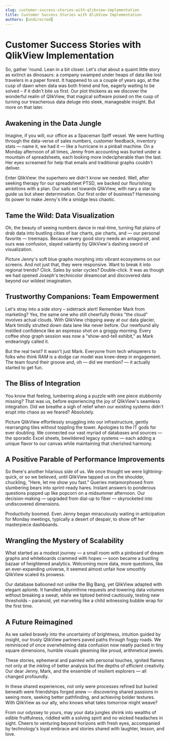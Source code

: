 ```yaml
---
slug: customer-success-stories-with-qlikview-implementation
title: Customer Success Stories with QlikView Implementation
authors: [undirected]
---
```



# Customer Success Stories with QlikView Implementation

So, gather 'round. Lean in a bit closer. Let's chat about a quaint little story as extinct as dinosaurs: a company swamped under heaps of data like lost travelers in a paper forest. It happened to us a couple of years ago, at the cusp of dawn when data was both friend and foe, eagerly waiting to be solved – if it didn't bite us first. Our plot thickens as we discover the wonderful realm of QlikView, that magical software poised on the cusp of turning our treacherous data deluge into sleek, manageable insight. But more on that later.

## Awakening in the Data Jungle

Imagine, if you will, our office as a Spaceman Spiff vessel. We were hurtling through the data-verse of sales numbers, customer feedback, inventory stats — name it, we had it — like a hurricane in a pinball machine. On a Monday afternoon of all times, Jenny from accounting was buried under a mountain of spreadsheets, each looking more indecipherable than the last. Her eyes screamed for help that emails and traditional graphs couldn't deliver.

Enter QlikView: the superhero we didn't know we needed. Well, after seeking therapy for our spreadsheet PTSD, we backed our flourishing ambitions with a plan. Our sails set towards QlikView, with nary a star to guide us but sheer determination. Our first order of business? Harnessing its power to make Jenny's life a smidge less chaotic. 

## Tame the Wild: Data Visualization

Oh, the beauty of seeing numbers dance in real-time, turning flat plains of drab data into bustling cities of bar charts, pie charts, and — our personal favorite — treemaps. Because every good story needs an antagonist, and ours was confusion, slayed valiantly by QlikView's dashing sword of visualization.

Picture Jenny's soft blue graphs morphing into vibrant ecosystems on our screens. And not just that, they were responsive. Want to break it into regional trends? Click. Sales by solar cycles? Double-click. It was as though we had opened Joseph's technicolor dreamcoat and discovered data beyond our wildest imagination.

## Trustworthy Companions: Team Empowerment

Let's stray into a side story – sidetrack alert! Remember Mark from marketing? Yes, the same one who still cheerfully thinks "the cloud" involves actual clouds. With QlikView chipping away at our data glacier, Mark timidly strutted down data lane like never before. Our newfound ally instilled confidence like an espresso shot on a groggy morning. Every coffee shop graph session was now a "show-and-tell exhibit," as Mark endearingly called it.

But the real twist? It wasn't just Mark. Everyone from tech whisperers to folks who think RAM is a dodge car model was knee-deep in engagement. The team found their groove and, oh — did we mention? — it actually started to get fun.

## The Bliss of Integration

You know that feeling, lumbering along a puzzle with one piece stubbornly missing? That was us, before experiencing the joy of QlikView's seamless integration. Did we breathe a sigh of relief when our existing systems didn't erupt into chaos as we feared? Absolutely.

Picture QlikView effortlessly snuggling into our infrastructure, gently rearranging tiles without toppling the tower. Apologies to the IT gods for ever doubting. We connected our vast myriad of databases and sources — the sporadic Excel sheets, bewildered legacy systems — each adding a unique flavor to our canvas while maintaining that cherished harmony.

## A Positive Parable of Performance Improvements

So there's another hilarious side of us. We once thought we were lightning-quick, or so we believed, until QlikView tapped us on the shoulder, chuckling, "Here, let me show you fast." Queries metamorphosed from slumbering bears into sprint-ready hares. Instant answers to ponderous questions popped up like popcorn on a midsummer afternoon. Our decision-making — upgraded from dial-up to fiber — skyrocketed into undiscovered dimensions.

Productivity boomed. Even Jenny began miraculously waiting in anticipation for Monday meetings, typically a desert of despair, to show off her masterpiece dashboards.

## Wrangling the Mystery of Scalability

What started as a modest journey — a small room with a pinboard of dream graphs and whiteboards crammed with hopes — soon became a bustling bazaar of heightened analytics. Welcoming more data, more questions, like an ever-expanding universe, it seemed almost unfair how smoothly QlikView scaled its prowess.

Our database ballooned not unlike the Big Bang, yet QlikView adapted with elegant aplomb. It handled labyrinthine requests and towering data volumes without breaking a sweat, while we tiptoed behind cautiously, testing new thresholds – paranoid, yet marveling like a child witnessing bubble wrap for the first time.

## A Future Reimagined

As we sailed bravely into the uncertainty of brightness, intuition guided by insight, our trusty QlikView partners paved paths through foggy roads. We reminisced of once overwhelming data confusion now neatly packed in tiny square dimensions, humble visuals gleaming like proud, arithmetical jewels.

These stories, ephemeral and painted with personal touches, ignited flames not only at the inkling of better analysis but the depths of efficient creativity. Our dear Jenny, Mark, and the ensemble of resilient explorers — all changed profoundly. 

In these shared experiences, not only were processes refined but buried beneath were friendships forged anew — discovering shared passions in seeing more, seeking better pathfinding, and achieving bolder textures. With QlikView as our ally, who knows what tales tomorrow might weave?

From our odyssey to yours, may your data jungles shrink into wealths of edible fruitfulness, riddled with a solving spirit and no wicked headaches in sight. Cheers to venturing beyond horizons with fresh eyes, accompanied by technology's loyal embrace and stories shared with laughter, lesson, and love.